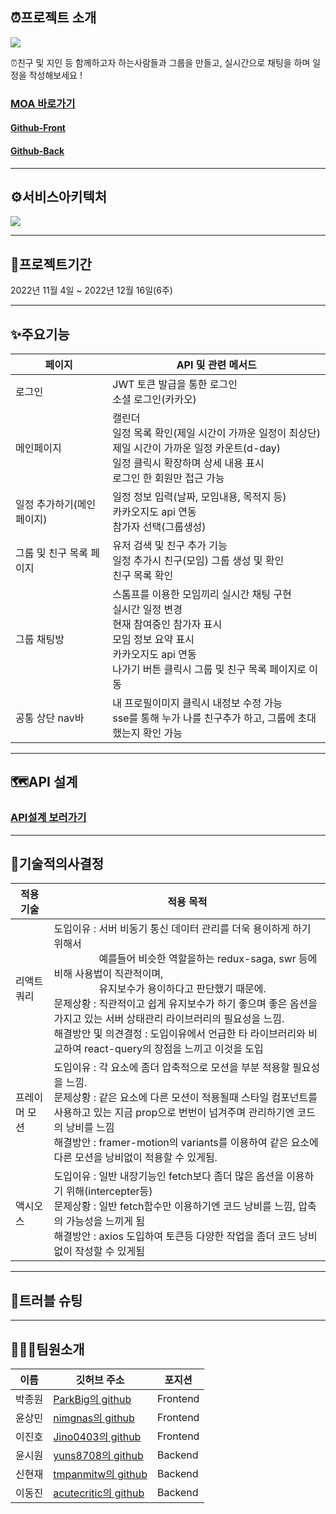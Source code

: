 ## ⏰프로젝트 소개

![](https://velog.velcdn.com/images/whdnjs10/post/18aa5dbb-75c7-4f23-924d-62b1ba5e1283/image.jpg)

⏰친구 및 지인 등 함께하고자 하는사람들과 그룹을 만들고, 실시간으로 채팅을 하며 일정을 작성해보세요 !  

### [MOA 바로가기](https://moa99.site)
#### [Github-Front](https://github.com/99-Moa/99-MOA-F)
#### [Github-Back](https://github.com/99-Moa/99-Moa-B)

----

## ⚙️서비스아키텍처
![](https://velog.velcdn.com/images/whdnjs10/post/16f107d4-c436-474b-92d3-980719178a53/image.png)

----

## 📅프로젝트기간
2022년 11월 4일 ~ 2022년 12월 16일(6주)

----
## ✨주요기능

|페이지|API 및 관련 메서드|
|---|---|
|로그인|JWT 토큰 발급을 통한 로그인<br>소셜 로그인(카카오)<br>|
|메인페이지|캘린더<br>일정 목록 확인(제일 시간이 가까운 일정이 최상단)<br>제일 시간이 가까운 일정 카운트(d-day)<br>일정 클릭시 확장하며 상세 내용 표시<br>로그인 한 회원만 접근 가능|
|일정 추가하기(메인페이지)|일정 정보 입력(날짜, 모임내용, 목적지 등)<br>카카오지도 api 연동<br>참가자 선택(그룹생성)|
|그룹 및 친구 목록 페이지|유저 검색 및 친구 추가 기능<br>일정 추가시 친구(모임) 그룹 생성 및 확인<br>친구 목록 확인|
|그룹 채팅방|스톰프를 이용한 모임끼리 실시간 채팅 구현<br>실시간 일정 변경<br>현재 참여중인 참가자 표시<br>모임 정보 요약 표시<br>카카오지도 api 연동<br>나가기 버튼 클릭시 그룹 및 친구 목록 페이지로 이동|
|공통 상단 nav바|내 프로필이미지 클릭시 내정보 수정 가능<br>sse를 통해 누가 나를 친구추가 하고, 그룹에 초대했는지 확인 가능|

----

## 🗺API 설계
### [API설계 보러가기](https://magnificent-plant-413.notion.site/99-2-4ce564cddbb54c01b47c5d73e7c1a2e6)

----
## 🔨기술적의사결정

|적용 기술|적용 목적|
|---|---|
|리액트 쿼리|도입이유 : 서버 비동기 통신 데이터 관리를 더욱 용이하게 하기 위해서  <br>ㅤㅤㅤㅤ&nbsp; &nbsp;예를들어 비슷한 역할을하는 redux-saga, swr 등에 비해 사용법이 직관적이며,  <br>ㅤㅤㅤㅤ&nbsp; &nbsp;유지보수가 용이하다고 판단했기 때문에.<br>문제상황 : 직관적이고 쉽게 유지보수가 하기 좋으며 좋은 옵션을 가지고 있는 서버 상태관리 라이브러리의 필요성을 느낌.<br>해결방안 및 의견결정 : 도입이유에서 언급한 타 라이브러리와 비교하여 react-query의 장점을 느끼고 이것을 도입|
|프레이머 모션|도입이유 : 각 요소에 좀더 압축적으로 모션을 부분 적용할 필요성을 느낌.<br>문제상황 : 같은 요소에 다른 모션이 적용될때 스타일 컴포넌트를 사용하고 있는 지금 prop으로 번번이 넘겨주며 관리하기엔 코드의 낭비를 느낌<br>해결방안 : framer-motion의 variants를 이용하여 같은 요소에 다른 모션을 낭비없이 적용할 수 있게됨.|
|액시오스|도입이유 : 일반 내장기능인 fetch보다 좀더 많은 옵션을 이용하기 위해(intercepter등)<br>문제상황 : 일반 fetch함수만 이용하기엔 코드 낭비를 느낌, 압축의 가능성을 느끼게 됨<br>해결방안 : axios 도입하여 토큰등 다양한 작업을 좀더 코드 낭비 없이 작성할 수 있게됨|

----
## 🎯트러블 슈팅
----
## 👨‍👩‍👧팀원소개

|이름|깃허브 주소|포지션|
|---|---|---|
|박종원|[ParkBig의 github](https://github.com/ParkBig)|Frontend|
|윤상민|[nimgnas의 github](https://github.com/nimgnas)|Frontend|
|이진호|[Jino0403의 github](https://github.com/Jino0403)|Frontend|
|윤시원|[yuns8708의 github](https://github.com/yuns8708)|Backend|
|신현재|[tmpanmitw의 github](https://github.com/tmpanmitw)|Backend|
|이동진|[acutecritic의 github](https://github.com/acutecritic)|Backend|







